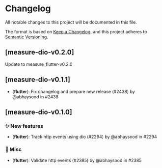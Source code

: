 # Changelog

All notable changes to this project will be documented in this file.

The format is based on [Keep a Changelog](https://keepachangelog.com/en/1.0.0/),
and this project adheres to [Semantic Versioning](https://semver.org/spec/v2.0.0.html).

## [measure-dio-v0.2.0]

Update to measure_flutter-v0.2.0

## [measure-dio-v0.1.1]

- (**flutter**): Fix changelog and prepare new release (#2438) by @abhaysood in #2438

## [measure-dio-v0.1.0]

### :sparkles: New features

- (**flutter**): Track http events using dio (#2294) by @abhaysood in #2294

### :hammer: Misc

- (**flutter**): Validate http events (#2385) by @abhaysood in #2385

